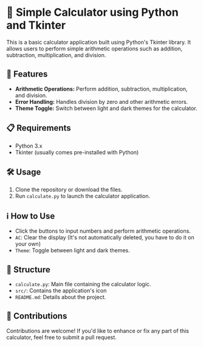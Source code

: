 # 🧮 Simple Calculator using Python and Tkinter

This is a basic calculator application built using Python's Tkinter library. It allows users to perform simple arithmetic operations such as addition, subtraction, multiplication, and division.

## 🚀 Features

- **Arithmetic Operations:** Perform addition, subtraction, multiplication, and division.
- **Error Handling:** Handles division by zero and other arithmetic errors.
- **Theme Toggle:** Switch between light and dark themes for the calculator.

## 📋 Requirements

- Python 3.x
- Tkinter (usually comes pre-installed with Python)

## 🛠️ Usage

1. Clone the repository or download the files.
2. Run `calculate.py` to launch the calculator application.

## ℹ️ How to Use

- Click the buttons to input numbers and perform arithmetic operations.
- `AC`: Clear the display (It's not automatically deleted, you have to do it on your own)
- `Theme`: Toggle between light and dark themes.

## 📁 Structure

- `calculate.py`: Main file containing the calculator logic.
- `src/`: Contains the application's icon
- `README.md`: Details about the project.

## 🤝 Contributions

Contributions are welcome! If you'd like to enhance or fix any part of this calculator, feel free to submit a pull request.
